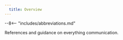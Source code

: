```yaml
---
  title: Overview
---
```


--8<-- "includes/abbreviations.md"

References and guidance on everything communication.